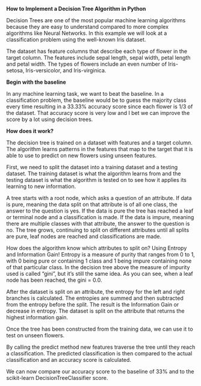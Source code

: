 **How to Implement a Decision Tree Algorithm in Python**

Decision Trees are one of the most popular machine learning algorithms because they are easy to understand compared to more complex algorithms like Neural Networks.  In this example we will look at a classification problem using the well-known Iris dataset.  

 

The dataset has feature columns that describe each type of flower in the target column.  The features include sepal length, sepal width, petal length and petal width.  The types of flowers include an even number of Iris-setosa, Iris-versicolor, and Iris-virginica.  

**Begin with the baseline**

In any machine learning task, we want to beat the baseline.  In a classification problem, the baseline would be to guess the majority class every time resulting in a 33.33% accuracy score since each flower is 1/3 of the dataset.  That accuracy score is very low and I bet we can improve the score by a lot using decision trees.  

**How does it work?**

The decision tree is trained on a dataset with features and a target column.  The algorithm learns patterns in the features that map to the target that it is able to use to predict on new flowers using unseen features.  

First, we need to split the dataset into a training dataset and a testing dataset.  The training dataset is what the algorithm learns from and the testing dataset is what the algorithm is tested on to see how it applies its learning to new information.  

A tree starts with a root node, which asks a question of an attribute.  If data is pure, meaning the data split on that attribute is of all one class, the answer to the question is yes.  If the data is pure the tree has reached a leaf or terminal node and a classification is made.  If the data is impure, meaning there are multiple classes with that attribute, the answer to the question is no.  The tree grows, continuing to split on different attributes until all splits are pure, leaf nodes are reached and classifications are made.  




 


How does the algorithm know which attributes to split on?  Using Entropy and Information Gain!  Entropy is a measure of purity that ranges from 0 to 1, with 0 being pure or containing 1 class and 1 being impure containing none of that particular class.  In the decision tree above the measure of impurity used is called “gini”, but it’s still the same idea.  As you can see, when a leaf node has been reached, the gini = 0.0.  

After the dataset is split on an attribute, the entropy for the left and right branches is calculated.  The entropies are summed and then subtracted from the entropy before the split.  The result is the Information Gain or decrease in entropy. The dataset is split on the attribute that returns the highest information gain.    

Once the tree has been constructed from the training data, we can use it to test on unseen flowers.  

By calling the predict method new features traverse the tree until they reach a classification.  The predicted classification is then compared to the actual classification and an accuracy score is calculated.  

We can now compare our accuracy score to the baseline of 33% and to the scikit-learn DecisionTreeClassifier score.  


